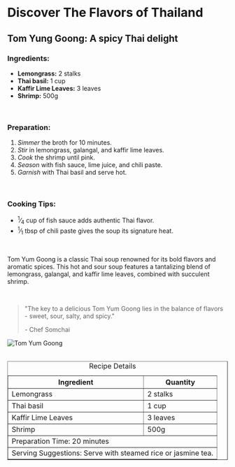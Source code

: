 <!DOCTYPE html5>
<html lang="en">
<head><title>Taste of Travel</title>

<meta charset="UTF-8">
<meta name="description" content="Embark on a culinary adventure with taste of travel, exploring global flavors and recipes.">
</head>
<body>
<br>
<h1>Discover The Flavors of Thailand</h1>
<h2>Tom Yung Goong: A spicy Thai delight</h2>
<h3>Ingredients:</h3>
<ul>
<li><strong>Lemongrass:</strong> 2 stalks</li>
<li><strong>Thai basil:</strong> 1 cup</li>
<li><strong>Kaffir Lime Leaves:</strong> 3 leaves</li>
<li><strong>Shrimp:</strong> 500g</li>
</ul>
<br>
<h3>Preparation:</h3>
<ol>
<li><em>Simmer</em> the broth for 10 minutes.</li>
<li><em>Stir</em> in lemongrass, galangal, and kaffir lime leaves.</li>
<li><em>Cook</em> the shrimp until pink.</li>
<li><em>Season</em> with fish sauce, lime juice, and chili paste.</li>
<li><em>Garnish</em> with Thai basil and serve hot.</li>
</ol>
<br>
<h3>Cooking Tips:</h3>
<ul>
<li><sup>1</sup>&frasl;<sub>4</sub> cup of fish sauce adds authentic Thai flavor.</li>
<li><sup>1</sup>&frasl;<sub>1</sub> tbsp of chili paste gives the soup its signature heat.</li>
</ul>
<!--I searched for the other definiton of the measurement of tablespoon and cup-->
<br>
<p>Tom Yum Goong is a classic Thai soup renowned for its bold flavors and aromatic spices.
This hot and sour soup features a tantalizing blend of lemongrass, galangal,
and kaffir lime leaves, combined with succulent shrimp.</p>
<br>
<blockquote>
<p>"The key to a delicious Tom Yum Goong lies in the balance of flavors - sweet, sour, salty, and spicy."</p>
<cite>-</cite> Chef Somchai
</blockquote>
<img src="https://edube.org/uploads/media/default/0001/04/thai-soup.jpg" alt="Tom Yum Goong">
<br><br>

<table border="1"> <caption>Recipe Details</caption>
<thead>
<tr>
<th>Ingredient</th>
<th>Quantity</th>
</tr>
</thead>
<tbody>
<tr>
<td>Lemongrass</td>
<td>2 stalks</td>
</tr>
<tr>
<td>Thai basil</td>
<td>1 cup</td>
</tr>
<tr>
<td>Kaffir Lime Leaves</td>
<td>3 leaves</td>
</tr>
<tr>
<td>Shrimp</td>
<td>500g</td>
</tr>
<tr>
<td colspan="2">Preparation Time: 20 minutes</td>
</tr>
<tr>
<td colspan="2">Serving Suggestions: Serve with steamed rice or jasmine tea.</td>
</tr>
</tbody>
</table>
</body>
</html>
